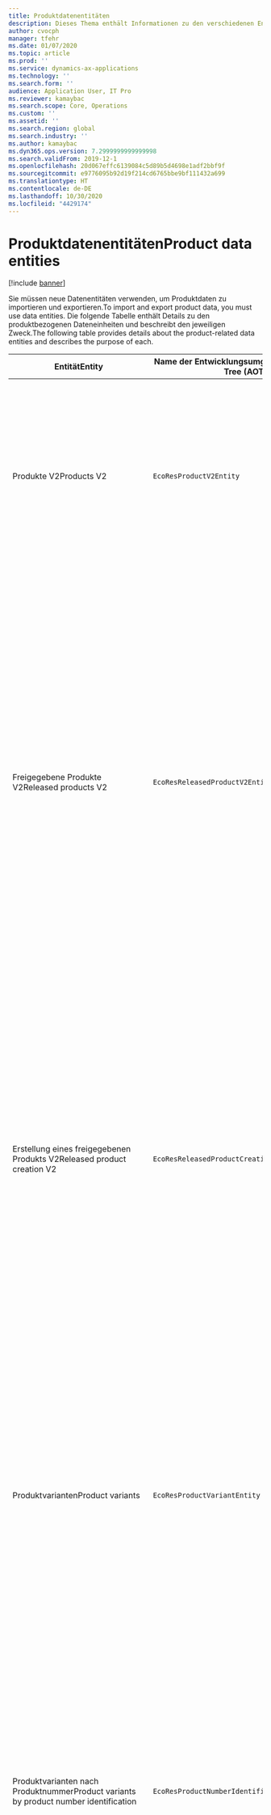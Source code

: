 ```yaml
---
title: Produktdatenentitäten
description: Dieses Thema enthält Informationen zu den verschiedenen Entitäten, die zum Importieren und Exportieren von Produktdaten verwendet werden können.
author: cvocph
manager: tfehr
ms.date: 01/07/2020
ms.topic: article
ms.prod: ''
ms.service: dynamics-ax-applications
ms.technology: ''
ms.search.form: ''
audience: Application User, IT Pro
ms.reviewer: kamaybac
ms.search.scope: Core, Operations
ms.custom: ''
ms.assetid: ''
ms.search.region: global
ms.search.industry: ''
ms.author: kamaybac
ms.dyn365.ops.version: 7.2999999999999998
ms.search.validFrom: 2019-12-1
ms.openlocfilehash: 20d067effc6139084c5d89b5d4698e1adf2bbf9f
ms.sourcegitcommit: e9776095b92d19f214cd6765bbe9bf111432a699
ms.translationtype: HT
ms.contentlocale: de-DE
ms.lasthandoff: 10/30/2020
ms.locfileid: "4429174"
---
```

# <a name="product-data-entities"></a><span data-ttu-id="6b5bb-103">Produktdatenentitäten</span><span class="sxs-lookup"><span data-stu-id="6b5bb-103">Product data entities</span></span>

[!include [banner](../includes/banner.md)]

<span data-ttu-id="6b5bb-104">Sie müssen neue Datenentitäten verwenden, um Produktdaten zu importieren und exportieren.</span><span class="sxs-lookup"><span data-stu-id="6b5bb-104">To import and export product data, you must use data entities.</span></span> <span data-ttu-id="6b5bb-105">Die folgende Tabelle enthält Details zu den produktbezogenen Dateneinheiten und beschreibt den jeweiligen Zweck.</span><span class="sxs-lookup"><span data-stu-id="6b5bb-105">The following table provides details about the product-related data entities and describes the purpose of each.</span></span>

| <span data-ttu-id="6b5bb-106">Entität</span><span class="sxs-lookup"><span data-stu-id="6b5bb-106">Entity</span></span> | <span data-ttu-id="6b5bb-107">Name der Entwicklungsumgebung (Typ)</span><span class="sxs-lookup"><span data-stu-id="6b5bb-107">Application Object Tree (AOT) name (type)</span></span> | <span data-ttu-id="6b5bb-108">Notizen</span><span class="sxs-lookup"><span data-stu-id="6b5bb-108">Notes</span></span> |
|--------|-------------------------------------------|-------|
| <span data-ttu-id="6b5bb-109">Produkte V2</span><span class="sxs-lookup"><span data-stu-id="6b5bb-109">Products V2</span></span> | `EcoResProductV2Entity` | <span data-ttu-id="6b5bb-110">Diese Entität wird zum Importieren und Exportieren gemeinsam genutzter Produkte – eindeutig identifizierbare Produkte und Produktmaster – verwendet.</span><span class="sxs-lookup"><span data-stu-id="6b5bb-110">This entity is used to import and export shared products-distinct products and product masters.</span></span> <span data-ttu-id="6b5bb-111">Sie ermöglicht Updates.</span><span class="sxs-lookup"><span data-stu-id="6b5bb-111">It allows for updates.</span></span> <span data-ttu-id="6b5bb-112">Sie unterstützt keine satzbasierten SQL-Vorgänge.</span><span class="sxs-lookup"><span data-stu-id="6b5bb-112">It doesn't support set-based SQL operations.</span></span> <span data-ttu-id="6b5bb-113">Sie ist für Open Data Protocol (OData) aktiviert.</span><span class="sxs-lookup"><span data-stu-id="6b5bb-113">It's enabled for Open Data Protocol (OData).</span></span> |
| <span data-ttu-id="6b5bb-114">Freigegebene Produkte V2</span><span class="sxs-lookup"><span data-stu-id="6b5bb-114">Released products V2</span></span> | `EcoResReleasedProductV2Entity` | <span data-ttu-id="6b5bb-115">Diese Entität wird zum Importieren und Exportieren freigegebener Produkte – eindeutig identifizierbare Produkte und Produktmaster – verwendet.</span><span class="sxs-lookup"><span data-stu-id="6b5bb-115">This entity is used to import and export released products-distinct products and product masters.</span></span> <span data-ttu-id="6b5bb-116">Sie ermöglicht Updates.</span><span class="sxs-lookup"><span data-stu-id="6b5bb-116">It allows for updates.</span></span> <span data-ttu-id="6b5bb-117">Voraussetzung ist, dass das gemeinsam genutzte Produkt bereits erstellt wurde.</span><span class="sxs-lookup"><span data-stu-id="6b5bb-117">It requires that the shared product already be created.</span></span> <span data-ttu-id="6b5bb-118">Wenn ein neues freigegebenes Produkt importiert wird, erfolgt eine Freigabe des freigegebenen Produkts.</span><span class="sxs-lookup"><span data-stu-id="6b5bb-118">When a new released product is imported, a release of the shared product occurs.</span></span> <span data-ttu-id="6b5bb-119">Es gibt auch separate Entitäten, mit denen freigegebene Produktstämme und freigegebene unterschiedliche Varianten importiert und exportiert werden können.</span><span class="sxs-lookup"><span data-stu-id="6b5bb-119">There are also separate entities that can be used to import and export released product masters and released distinct variants.</span></span> <span data-ttu-id="6b5bb-120">Diese Entität unterstützt keine satzbasierten SQL-oder Löschvorgänge.</span><span class="sxs-lookup"><span data-stu-id="6b5bb-120">This entity doesn't support set-based SQL operations or delete operations.</span></span> <span data-ttu-id="6b5bb-121">Sie ist für OData aktiviert.</span><span class="sxs-lookup"><span data-stu-id="6b5bb-121">It's enabled for OData.</span></span> |
| <span data-ttu-id="6b5bb-122">Erstellung eines freigegebenen Produkts V2</span><span class="sxs-lookup"><span data-stu-id="6b5bb-122">Released product creation V2</span></span> | `EcoResReleasedProductCreationV2Entity` | <span data-ttu-id="6b5bb-123">Diese Entität wird verwendet, um gemeinsam genutzte Produkte und freigegebene Produkte in einem Schritt zu importieren.</span><span class="sxs-lookup"><span data-stu-id="6b5bb-123">This entity is used to import shared products and released products in one step.</span></span> <span data-ttu-id="6b5bb-124">Obwohl sie Exporte unterstützt, wird diese Verwendung nicht empfohlen, da der Zweck der Entität die Produkterstellung ist.</span><span class="sxs-lookup"><span data-stu-id="6b5bb-124">Although it supports exports, that use isn't recommended, because the purpose of the entity is product creation.</span></span> <span data-ttu-id="6b5bb-125">Updates werden nicht unterstützt.</span><span class="sxs-lookup"><span data-stu-id="6b5bb-125">It doesn't support updates.</span></span> <span data-ttu-id="6b5bb-126">Sie unterstützt eine begrenzte Anzahl von Feldern (Felder, die im Dialogfeld zur Produkterstellung verfügbar sind).</span><span class="sxs-lookup"><span data-stu-id="6b5bb-126">It supports a limited set of fields (fields that are available in the product creation dialog box).</span></span> <span data-ttu-id="6b5bb-127">Sie unterstützt keine satzbasierten SQL-Vorgänge.</span><span class="sxs-lookup"><span data-stu-id="6b5bb-127">It doesn't support set-based SQL operations.</span></span> <span data-ttu-id="6b5bb-128">Sie wird nicht durch OData verfügbar gemacht.</span><span class="sxs-lookup"><span data-stu-id="6b5bb-128">It isn't exposed through OData.</span></span> |
| <span data-ttu-id="6b5bb-129">Produktvarianten</span><span class="sxs-lookup"><span data-stu-id="6b5bb-129">Product variants</span></span> | `EcoResProductVariantEntity` | <span data-ttu-id="6b5bb-130">Diese Entität wird zum Importieren und Exportieren freigegebener Produktvarianten verwendet.</span><span class="sxs-lookup"><span data-stu-id="6b5bb-130">This entity is used to import and export shared product variants.</span></span> <span data-ttu-id="6b5bb-131">Sie ermöglicht Updates.</span><span class="sxs-lookup"><span data-stu-id="6b5bb-131">It allows for updates.</span></span> <span data-ttu-id="6b5bb-132">Hierfür müssen bereits Dimensionswerte erstellt werden.</span><span class="sxs-lookup"><span data-stu-id="6b5bb-132">It requires that dimension values already be created.</span></span> <span data-ttu-id="6b5bb-133">Der Integrationsschlüssel ist der Produktmaster plus Produktdimensionen.</span><span class="sxs-lookup"><span data-stu-id="6b5bb-133">The integration key is the product master plus product dimensions.</span></span> <span data-ttu-id="6b5bb-134">Diese Entität unterstützt keine satzbasierten SQL-Vorgänge.</span><span class="sxs-lookup"><span data-stu-id="6b5bb-134">This entity doesn't support set-based SQL operations.</span></span> <span data-ttu-id="6b5bb-135">Sie ist für OData aktiviert.</span><span class="sxs-lookup"><span data-stu-id="6b5bb-135">It's enabled for OData.</span></span> <span data-ttu-id="6b5bb-136">Sie unterstützt Löschvorgänge.</span><span class="sxs-lookup"><span data-stu-id="6b5bb-136">It supports delete operations.</span></span> <span data-ttu-id="6b5bb-137">Sie kann nicht durch Hinzufügen neuer Produktdimensionen erweitert werden.</span><span class="sxs-lookup"><span data-stu-id="6b5bb-137">It can't be extended through the addition of new product dimensions.</span></span> |
| <span data-ttu-id="6b5bb-138">Produktvarianten nach Produktnummer</span><span class="sxs-lookup"><span data-stu-id="6b5bb-138">Product variants by product number identification</span></span> | `EcoResProductNumberIdentifiedProductVariantEntity` | <span data-ttu-id="6b5bb-139">Diese Entität wird zum Importieren und Exportieren freigegebener Produktvarianten verwendet.</span><span class="sxs-lookup"><span data-stu-id="6b5bb-139">This entity is used to import and export shared product variants.</span></span> <span data-ttu-id="6b5bb-140">Sie ermöglicht Updates.</span><span class="sxs-lookup"><span data-stu-id="6b5bb-140">It allows for updates.</span></span> <span data-ttu-id="6b5bb-141">Hierfür müssen bereits Dimensionswerte erstellt werden.</span><span class="sxs-lookup"><span data-stu-id="6b5bb-141">It requires that dimension values already be created.</span></span> <span data-ttu-id="6b5bb-142">Der Integrationsschlüssel ist die Produktnummer (während der Integrationsschlüssel für die Entität **Produktvarianten** der Produktmaster plus Produktdimensionen ist).</span><span class="sxs-lookup"><span data-stu-id="6b5bb-142">The integration key is the product number (whereas the integration key for the **Product variants** entity is the product master plus product dimensions).</span></span> |
| <span data-ttu-id="6b5bb-143">Freigegebene Produktvarianten</span><span class="sxs-lookup"><span data-stu-id="6b5bb-143">Released product variants</span></span> | `EcoResReleasedProductVariantEntity` | <span data-ttu-id="6b5bb-144">Diese Entität wird zum Importieren und Exportieren freigegebener Produktvarianten verwendet.</span><span class="sxs-lookup"><span data-stu-id="6b5bb-144">This entity is used to import and export released product variants.</span></span> <span data-ttu-id="6b5bb-145">Sie ermöglicht Updates.</span><span class="sxs-lookup"><span data-stu-id="6b5bb-145">It allows for updates.</span></span> <span data-ttu-id="6b5bb-146">Voraussetzung ist, dass die gemeinsam genutzten Produktvarianten bereits erstellt wurde.</span><span class="sxs-lookup"><span data-stu-id="6b5bb-146">It requires that shared product variants already be created.</span></span> <span data-ttu-id="6b5bb-147">Wenn eine neue freigegebene Produktvariante importiert wird, erfolgt eine Freigabe der Produktvariante.</span><span class="sxs-lookup"><span data-stu-id="6b5bb-147">When a new released product variant is imported, a release of the shared product variant occurs.</span></span> <span data-ttu-id="6b5bb-148">Diese Entität unterstützt keine satzbasierten SQL-Vorgänge.</span><span class="sxs-lookup"><span data-stu-id="6b5bb-148">This entity doesn't support set-based SQL operations.</span></span> <span data-ttu-id="6b5bb-149">Sie ist für OData aktiviert.</span><span class="sxs-lookup"><span data-stu-id="6b5bb-149">It's enabled for OData.</span></span> <span data-ttu-id="6b5bb-150">Obwohl sie Löschvorgänge unterstützt, führt diese Verwendung aufgrund eines Fehlers auf der aktuellen Plattform zur Beschädigung von Daten.</span><span class="sxs-lookup"><span data-stu-id="6b5bb-150">Although it supports delete operations, that use currently causes data corruption because of a bug in the current platform.</span></span> <span data-ttu-id="6b5bb-151">Diese Entität kann nicht durch Hinzufügen neuer Produktdimensionen erweitert werden.</span><span class="sxs-lookup"><span data-stu-id="6b5bb-151">This entity can't be extended through the addition of new product dimensions.</span></span> |
| <span data-ttu-id="6b5bb-152">Freigegebene Produktvarianten nach Produktnummer</span><span class="sxs-lookup"><span data-stu-id="6b5bb-152">Released product variants by product number identification</span></span> | `EcoResProductNumberIdentifiedReleasedProductVariantEntity` | <span data-ttu-id="6b5bb-153">Diese Entität ähnelt der Entität **Freigegebene Produktvarianten**, aber der Integrationsschlüssel ist die Produktnummer und nicht der Produktmaster plus Produktdimensionen.</span><span class="sxs-lookup"><span data-stu-id="6b5bb-153">This entity resembles the **Released product variants** entity, but the integration key is the product number instead of the product master plus product dimensions.</span></span> <span data-ttu-id="6b5bb-154">Sie kann nicht durch Hinzufügen neuer Produktdimensionen erweitert werden.</span><span class="sxs-lookup"><span data-stu-id="6b5bb-154">It can be extended through the addition of new product dimensions.</span></span> |
| <span data-ttu-id="6b5bb-155">Freigegebene Produkte für Verkauf</span><span class="sxs-lookup"><span data-stu-id="6b5bb-155">Sellable released products</span></span> | `EcoResSellableReleasedProductEntity` | <span data-ttu-id="6b5bb-156">Diese Einheit wird verwendet, um nur verkäufliche Produkte zu exportieren.</span><span class="sxs-lookup"><span data-stu-id="6b5bb-156">This entity is used to export only sellable products.</span></span> <span data-ttu-id="6b5bb-157">Verkäufliche Produkte sind Produkte, die die Informationen enthalten, die diese benötigen, damit sie in Aufträgen verwendet werden können.</span><span class="sxs-lookup"><span data-stu-id="6b5bb-157">Sellable products are products that have the information that they require in order to be used in a sales order.</span></span> <span data-ttu-id="6b5bb-158">Die gleichen Regeln gelten, wenn ein Produkt mit der Funktion **Überprüfen** auf der Seite **Freigegebene Produkte** überprüft wird.</span><span class="sxs-lookup"><span data-stu-id="6b5bb-158">The same rules apply when a product is validated by using the **Validate** function on the **Released products** page.</span></span> |
| <span data-ttu-id="6b5bb-159">Freigegebene eindeutig identifizierbare Produkte V2</span><span class="sxs-lookup"><span data-stu-id="6b5bb-159">Released Distinct products V2</span></span> | `EcoResDistinctProductV2Entity` | <span data-ttu-id="6b5bb-160">Diese Entität wird verwendet, um eindeutig identifizierbare Produkte zu exportieren.</span><span class="sxs-lookup"><span data-stu-id="6b5bb-160">This entity is used to export distinct products.</span></span> <span data-ttu-id="6b5bb-161">Diese eindeutig identifizierbaren Produkte können Produkte, Produktuntertypprodukte und alle Produktvarianten sein.</span><span class="sxs-lookup"><span data-stu-id="6b5bb-161">Those distinct products can be products, subtype products, and product variants.</span></span> |
| <span data-ttu-id="6b5bb-162">Freigegebene Produktmaster V2</span><span class="sxs-lookup"><span data-stu-id="6b5bb-162">Released products masters V2</span></span> | `EcoResProductMasterV2Entity` | <span data-ttu-id="6b5bb-163">Diese Entität wird zum Importieren und Exportieren von Produktmaster verwendet.</span><span class="sxs-lookup"><span data-stu-id="6b5bb-163">This entity is used to import and export product masters.</span></span> <span data-ttu-id="6b5bb-164">Sie ist nicht für die Datenverwaltung aktiviert.</span><span class="sxs-lookup"><span data-stu-id="6b5bb-164">It isn't enabled for data management.</span></span> |
| <span data-ttu-id="6b5bb-165">Element - Barcode</span><span class="sxs-lookup"><span data-stu-id="6b5bb-165">Item - barcode</span></span> | `EcoResProductBarcodeEntityV3` | <span data-ttu-id="6b5bb-166">Diese Entität wird verwendet, um Produkte und Barcodes zu exportieren.</span><span class="sxs-lookup"><span data-stu-id="6b5bb-166">This entity is used to export products and bar codes.</span></span> <span data-ttu-id="6b5bb-167">Diese Entität erlaubt keine Änderungsverfolgung, keine Aktualisierungen und keine Löschungen.</span><span class="sxs-lookup"><span data-stu-id="6b5bb-167">This entity doesn't allow change tracking, updates, or deletes.</span></span> <span data-ttu-id="6b5bb-168">Um Änderungsverfolgung, Aktualisierungen oder Löschungen für Barcodes zu verwenden, verwenden Sie die Entität **Element - Barcode-Zuordnung**.</span><span class="sxs-lookup"><span data-stu-id="6b5bb-168">To use change tracking, updates, or deletes on barcodes, use the **Item - barcode association** entity.</span></span> |
| <span data-ttu-id="6b5bb-169">Artikel-Strichcode-Zuordnung</span><span class="sxs-lookup"><span data-stu-id="6b5bb-169">Item - barcode association</span></span> | `EcoResProductBarcodeAssociationEntity` | <span data-ttu-id="6b5bb-170">Diese Entität wird verwendet, um Produkte und Barcodes zu exportieren.</span><span class="sxs-lookup"><span data-stu-id="6b5bb-170">This entity is used to export products and bar codes.</span></span> <span data-ttu-id="6b5bb-171">Sie erlaubt Änderungsverfolgung, Aktualisierungen und Löschungen.</span><span class="sxs-lookup"><span data-stu-id="6b5bb-171">It allows change tracking, updates, and deletes.</span></span> <span data-ttu-id="6b5bb-172">Um die Entität zu verwenden, muss die Funktion *Element - Barcode-Verbesserungen* in [Funktionsverwaltung](../../fin-ops-core/fin-ops/get-started/feature-management/feature-management-overview.md) aktiviert sein.</span><span class="sxs-lookup"><span data-stu-id="6b5bb-172">To use the entity, the feature *Item - barcode improvements* must be enabled in [feature management](../../fin-ops-core/fin-ops/get-started/feature-management/feature-management-overview.md).</span></span> <span data-ttu-id="6b5bb-173">Sein Entitätsschlüssel ist `AssociationID`, der die Assoziation zwischen dem Barcode und dem Produkt erstellt.</span><span class="sxs-lookup"><span data-stu-id="6b5bb-173">Its entity key is `AssociationID`, which creates the association between the barcode and the product.</span></span> <span data-ttu-id="6b5bb-174">Um die Unterstützung für diesen Schlüssel hinzuzufügen, wird die Tabelle `InventitemBarcodeAssociation` für vorhandene Element-Barcode-Daten aufgefüllt, wenn Sie die Funktion einschalten.</span><span class="sxs-lookup"><span data-stu-id="6b5bb-174">To add support for this key, the table `InventitemBarcodeAssociation` will be populated for existing item barcode data when you turn on the feature.</span></span> <span data-ttu-id="6b5bb-175">Die Tabelle wird mit Hilfe eines Batch-Jobs aufgefüllt und wenn Ihre Barcode-Tabelle eine große Anzahl von Datensätzen hat, kann die Ausführung des Batch-Jobs erhebliche Zeit in Anspruch nehmen.</span><span class="sxs-lookup"><span data-stu-id="6b5bb-175">The table is populated using a batch job and if your barcode table has a large number of records, it could take significant time to run the batch job.</span></span> <span data-ttu-id="6b5bb-176">Daher empfehlen wir Ihnen, die Aktivierung der Funktion (und damit die Ausführung des Batch-Jobs) zu einem Zeitpunkt zu planen, der in Ihren Geschäftsplan passt.</span><span class="sxs-lookup"><span data-stu-id="6b5bb-176">Therefore, we recommend that you plan to enable the feature (and therefore run the batch job) at a time that fits your business schedule.</span></span> |
| <span data-ttu-id="6b5bb-177">Produktlebenszyklusstatus</span><span class="sxs-lookup"><span data-stu-id="6b5bb-177">Product lifecycle states</span></span> | `EcoResProductLifecycleSateEntity` | <span data-ttu-id="6b5bb-178">Diese Entität wird zum Importieren und Exportieren der verschiedenen Produktlebenszykluszustände verwendet, die einem Produkt zugewiesen werden können.</span><span class="sxs-lookup"><span data-stu-id="6b5bb-178">This entity is used to import and export the different product lifecycle states that can be assigned to a product.</span></span> |

> [!NOTE]
> <span data-ttu-id="6b5bb-179">Sie können die Datenentität **Freigegebene Produkte V2** verwenden, um Produkte nur dann in das System zu importieren, wenn das freigegebene Produkt bereits erstellt wurde.</span><span class="sxs-lookup"><span data-stu-id="6b5bb-179">You can use the **Released Products V2** data entity to import products into the system only if the shared product has already been created.</span></span> <span data-ttu-id="6b5bb-180">Andernfalls müssen Sie zum Importieren von Produkten in das System die Datenentität **Produkterstellung** verwenden.</span><span class="sxs-lookup"><span data-stu-id="6b5bb-180">Otherwise, to import products into the system, you must use the **Product creation** data entity.</span></span>
